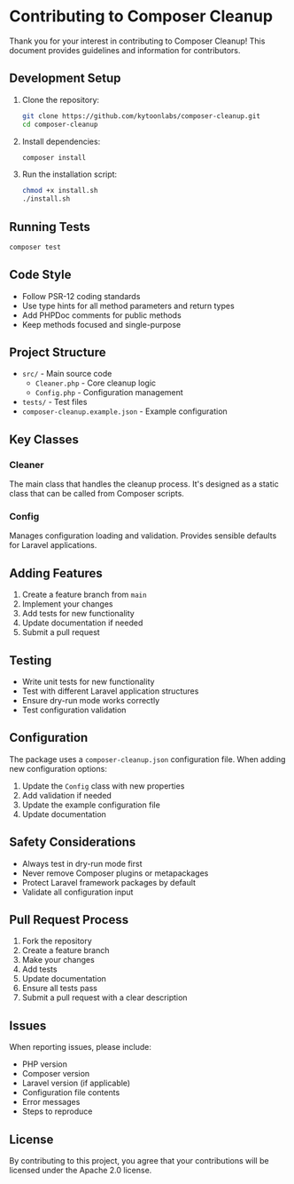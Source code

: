 # Contributing to Composer Cleanup

Thank you for your interest in contributing to Composer Cleanup! This document provides guidelines and information for contributors.

## Development Setup

1. Clone the repository:

   ```bash
   git clone https://github.com/kytoonlabs/composer-cleanup.git
   cd composer-cleanup
   ```

2. Install dependencies:

   ```bash
   composer install
   ```

3. Run the installation script:
   ```bash
   chmod +x install.sh
   ./install.sh
   ```

## Running Tests

```bash
composer test
```

## Code Style

- Follow PSR-12 coding standards
- Use type hints for all method parameters and return types
- Add PHPDoc comments for public methods
- Keep methods focused and single-purpose

## Project Structure

- `src/` - Main source code
  - `Cleaner.php` - Core cleanup logic
  - `Config.php` - Configuration management
- `tests/` - Test files
- `composer-cleanup.example.json` - Example configuration

## Key Classes

### Cleaner

The main class that handles the cleanup process. It's designed as a static class that can be called from Composer scripts.

### Config

Manages configuration loading and validation. Provides sensible defaults for Laravel applications.

## Adding Features

1. Create a feature branch from `main`
2. Implement your changes
3. Add tests for new functionality
4. Update documentation if needed
5. Submit a pull request

## Testing

- Write unit tests for new functionality
- Test with different Laravel application structures
- Ensure dry-run mode works correctly
- Test configuration validation

## Configuration

The package uses a `composer-cleanup.json` configuration file. When adding new configuration options:

1. Update the `Config` class with new properties
2. Add validation if needed
3. Update the example configuration file
4. Update documentation

## Safety Considerations

- Always test in dry-run mode first
- Never remove Composer plugins or metapackages
- Protect Laravel framework packages by default
- Validate all configuration input

## Pull Request Process

1. Fork the repository
2. Create a feature branch
3. Make your changes
4. Add tests
5. Update documentation
6. Ensure all tests pass
7. Submit a pull request with a clear description

## Issues

When reporting issues, please include:

- PHP version
- Composer version
- Laravel version (if applicable)
- Configuration file contents
- Error messages
- Steps to reproduce

## License

By contributing to this project, you agree that your contributions will be licensed under the Apache 2.0 license.
